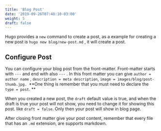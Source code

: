 ```yaml
---
title: 'Blog Post'
date: '2019-09-26T07:48:10-03:00'
weight: 5
draft: false
---
```

Hugo provides a `new` command to create a post, as a example for creating a new post is `hugo new blog/new-post.md` , it will create a post.

Configure Post
--------------

You can configure your blog post from the front-matter. Front-matter starts with `---` and end with also `---` . In this front matter you can give `author = author name` , `description = meta description`, `image = images/blog/post-thumb.jpg. `\*\*One thing is remember that you must need to declare the `type = post`. \*\*

When you created a new post, the `draft` default value is true, and when the draft is true your post will not show, you need to change it for showing this post. like `draft = false`. Only then your post will show in blog page.

After closing front matter give your post content, remember that every file that has an `.md` extension, are supports markdown.